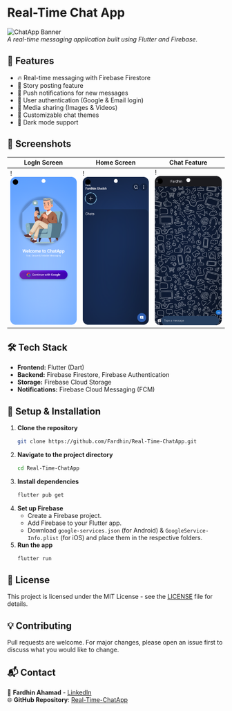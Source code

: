 # Real-Time Chat App

![ChatApp Banner](https://your-image-url.com/banner.png)  
_A real-time messaging application built using Flutter and Firebase._

## 🚀 Features
- 🔥 Real-time messaging with Firebase Firestore
- 📝 Story posting feature
- 🔔 Push notifications for new messages
- 👥 User authentication (Google & Email login)
- 📸 Media sharing (Images & Videos)
- 🎨 Customizable chat themes
- 🌙 Dark mode support

## 📸 Screenshots
| LogIn Screen | Home Screen | Chat Feature |
|------------|------------|--------------|
| !<img src="Screenshot_20250317_095924.png" width="200"> | !<img src="Screenshot_20250317_100001.png" width="200"> | !<img src="Screenshot_20250317_151003.png" width="200"> |

## 🛠️ Tech Stack
- **Frontend:** Flutter (Dart)
- **Backend:** Firebase Firestore, Firebase Authentication
- **Storage:** Firebase Cloud Storage
- **Notifications:** Firebase Cloud Messaging (FCM)

## 🔧 Setup & Installation
1. **Clone the repository**
   ```bash
   git clone https://github.com/Fardhin/Real-Time-ChatApp.git
   ```
2. **Navigate to the project directory**
   ```bash
   cd Real-Time-ChatApp
   ```
3. **Install dependencies**
   ```bash
   flutter pub get
   ```
4. **Set up Firebase**
   - Create a Firebase project.
   - Add Firebase to your Flutter app.
   - Download `google-services.json` (for Android) & `GoogleService-Info.plist` (for iOS) and place them in the respective folders.
5. **Run the app**
   ```bash
   flutter run
   ```

## 📜 License
This project is licensed under the MIT License - see the [LICENSE](LICENSE) file for details.

## 💡 Contributing
Pull requests are welcome. For major changes, please open an issue first to discuss what you would like to change.

## 📬 Contact
📧 **Fardhin Ahamad** - [LinkedIn](https://www.linkedin.com/in/shaik-fardhin-ahamad-2a56b6288/)  
🌐 **GitHub Repository**: [Real-Time-ChatApp](https://github.com/Fardhin/Real-Time-ChatApp)
